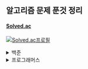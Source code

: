 ## 알고리즘 문제 푼것 정리

#### <a href = "https://solved.ac/">Solved.ac</a>
[![Solved.ac프로필](http://mazassumnida.wtf/api/v2/generate_badge?boj=ccc96360)](https://solved.ac/profile/ccc96360)

<details>
<summary>백준</summary>
<div markdown="1">

<details>
<summary>Bronze</summary>
<div markdown="1">

| 번호 | 문제이름 | 난이도 | 언어 |
| --- |:---:| :---:| :---:|
1000 | [A+B](https://www.acmicpc.net/problem/1000) | Bronze V | Python3
1271 | [엄청난 부자2](https://www.acmicpc.net/problem/1271) | Bronze V | Python3
15727 | [조별과제를 할려는데 조장이 사라졌다.](https://www.acmicpc.net/problem/15727) | Bronze V | Python3
1297 | [TV 크기](https://www.acmicpc.net/problem/1297) | Bronze IV | Python3
1330 | [두 수 비교하기](https://www.acmicpc.net/problem/1330) | Bronze IV | Python3
1009 | [분산처리](https://www.acmicpc.net/problem/1009) | Bronze III | Python3
1085 | [직사각형에서 탈출](https://www.acmicpc.net/problem/1085) | Bronze III | Python3
1267 | [핸드폰 요금](https://www.acmicpc.net/problem/1267) | Bronze III | Python3
1547 | [공](https://www.acmicpc.net/problem/1547) | Bronze III | Python3
1284 | [집 주소](https://www.acmicpc.net/problem/1284) | Bronze III | Python3
2884 | [알람 시계](https://www.acmicpc.net/problem/2884) | Bronze III | Python3
1942 | [디지털시계](https://www.acmicpc.net/problem/1942) | Bronze III | Python3
1075 | [나누기](https://www.acmicpc.net/problem/1075) | Bronze II | Python3
1076 | [저항](https://www.acmicpc.net/problem/1076) | Bronze II | Python3
1100 | [하얀 칸](https://www.acmicpc.net/problem/1100) | Bronze II | Python3
1152 | [단어의 개수](https://www.acmicpc.net/problem/1152) | Bronze II | Python3
1159 | [농구 경기](https://www.acmicpc.net/problem/1159) | Bronze II | Python3
1225 | [이상한 곱셈](https://www.acmicpc.net/problem/1159) | Bronze II | Python3
1032 | [명령 프롬프트](https://www.acmicpc.net/problem/1032) | Bronze I | Python3
1110 | [더하기 사이클](https://www.acmicpc.net/problem/1110) | Bronze I | Python3
1157 | [단어 공부](https://www.acmicpc.net/problem/1157) | Bronze I | Python3
1236 | [성 지키기](https://www.acmicpc.net/problem/1236) | Bronze I | Python3
1252 | [이진수 덧셈](https://www.acmicpc.net/problem/1252) | Bronze I | Python3
1268 | [임시 반장 정하기](https://www.acmicpc.net/problem/1268) | Bronze I | Python3
1259 | [팰린드롬수](https://www.acmicpc.net/problem/1259) | Bronze I | Python3
1296 | [데이트](https://www.acmicpc.net/problem/1296) | Bronze I | Python3
1312 | [소수](https://www.acmicpc.net/problem/1312) | Bronze I | Python3
1308 | [D-Day](https://www.acmicpc.net/problem/1308) | Bronze I | Python3
1357 | [뒤집힌 덧셈](https://www.acmicpc.net/problem/1357) | Bronze I | Python3
1356 | [유진수](https://www.acmicpc.net/problem/1356) | Bronze I | Python3
1388 | [바닥장식](https://www.acmicpc.net/problem/1388) | Bronze I | Python3
1453 | [피시방 알바](https://www.acmicpc.net/problem/1453) | Bronze I | Python3
1524 | [세준세비](https://www.acmicpc.net/problem/1524) | Bronze I | Python3
1855 | [암호](https://www.acmicpc.net/problem/1855) | Bronze I | Python3
1977 | [완전제곱수](https://www.acmicpc.net/problem/1977) | Bronze I | Python3
2033 | [반올림](https://www.acmicpc.net/problem/2033) | Bronze I | Python3
11179 | [2진수 뒤집기](https://www.acmicpc.net/problem/11179) | Bronze I | Python3
2748 | [피보나치 수 1](https://www.acmicpc.net/problem/2748) | BronzeI | Java
11050 | [이항 계수 1](https://www.acmicpc.net/problem/11050) | BronzeI | Java
통계 | 총합 | 39문제
</div>
</details>

<details>
<summary>Silver </summary>
<details>
<summary>Silver V ~ Silver III</summary>
<div markdown="1">

| 번호 | 문제이름 | 난이도 | 언어 |
| --- |:---:| :---:| :---:|
2714 | [문자를 받은 승환이](https://www.acmicpc.net/problem/2714) | Silver V | Python3
1913 | [달팽이](https://www.acmicpc.net/problem/1913) | Silver V | Python3
1145 | [적어도 대부분의 배수](https://www.acmicpc.net/problem/1145) | Silver V | Python3
8979 | [올림픽](https://www.acmicpc.net/problem/8979) | Silver V | Python3
2818 | [숙제하기 싫을 때](https://www.acmicpc.net/problem/2818) | Silver V | Python3
18511 | [큰 수 구성하기](https://www.acmicpc.net/problem/18511) | Silver V | Python3
1037 | [약수](https://www.acmicpc.net/problem/1037) | Silver V | Python3
1476 | [날짜 계산](https://www.acmicpc.net/problem/1476) | Silver V | Python3
9324 | [진짜 메시지](https://www.acmicpc.net/problem/9324) | Silver V | Python3
3724 | [표](https://www.acmicpc.net/problem/3724) | Silver V | Python3
9627 | [문장](https://www.acmicpc.net/problem/9627) | Silver V | Python3
5555 | [반지](https://www.acmicpc.net/problem/5555) | Silver V | Python3
14626 | [ISBN](https://www.acmicpc.net/problem/14626) | Silver V | Python3
1544 | [사이클 단어](https://www.acmicpc.net/problem/1544) | Silver V | Python3
1812 | [사탕](https://www.acmicpc.net/problem/1812) | Silver V | Python3
1063 | [킹](https://www.acmicpc.net/problem/1063) | Silver V | Python3
1475 | [방번호](https://www.acmicpc.net/problem/1475) | Silver V | Python3
1316 | [그룹 단어 체커](https://www.acmicpc.net/problem/1316) | Silver V | Python3
2998 | [8진수](https://www.acmicpc.net/problem/2998) | Silver V | Python3
1181 | [단어 정렬](https://www.acmicpc.net/problem/1181) | Silver V | Python3
7568 | [덩치](https://www.acmicpc.net/problem/7568) | Silver V | Python3
1436 | [영화감독 숌](https://www.acmicpc.net/problem/1436) | Silver V | Python3
11651 | [좌표 정렬하기2](https://www.acmicpc.net/problem/11651) | Silver V | Python3
11723 | [집합](https://www.acmicpc.net/problem/11723) | Silver V | Python3
10610 | [30](https://www.acmicpc.net/problem/10610) | Silver V | Python3
11004 | [K번째 수](https://www.acmicpc.net/problem/11004) | Silver V | Python3
10867 | [중복 빼고 정렬하기](https://www.acmicpc.net/problem/10867) | Silver V | Python3
2822 | [점수 계산](https://www.acmicpc.net/problem/2822) | Silver V | Python3
1010 | [다리 놓기](https://www.acmicpc.net/problem/1010) | Silver V | Python3, Java
2503 | [숫자 야구](https://www.acmicpc.net/problem/2503) | Silver V | Python3
7785 | [회사에 있는 사람](https://www.acmicpc.net/problem/7785) | Silver V | Python3
1059 | [좋은 구간](https://www.acmicpc.net/problem/1059) | Silver V | Python3
1158 | [요세푸스 문제](https://www.acmicpc.net/problem/1158) | Silver V | Python3
4673 | [셀프 넘버](https://www.acmicpc.net/problem/4673) | Silver V | Python3
2941 | [크로아티아 알파벳](https://www.acmicpc.net/problem/2941) | Silver V | Java
2751 | [수 정렬하기 2](https://www.acmicpc.net/problem/2751) | Silver V | Java
1427 | [소트인사이드](https://www.acmicpc.net/problem/1427) | Silver V | Java
10989 | [수 정렬하기 3](https://www.acmicpc.net/problem/10989) | Silver V | Java
2581 | [소수](https://www.acmicpc.net/problem/2581) | Silver V | Java
5568 | [카드 놓기](https://www.acmicpc.net/problem/5568) | Silver V | Java
1065 | [한수](https://www.acmicpc.net/problem/1065) | Silver IV | Python3
10828 | [스택](https://www.acmicpc.net/problem/10828) | Silver IV | Python3
1978 | [소수 찾기](https://www.acmicpc.net/problem/1978) | Silver IV | Python3
9012 | [괄호](https://www.acmicpc.net/problem/9012) | Silver IV | Python3
1026 | [보물](https://www.acmicpc.net/problem/1026) | Silver IV | Python3
1120 | [문자열](https://www.acmicpc.net/problem/1120) | Silver IV | Python3
1205 | [등수 구하기](https://www.acmicpc.net/problem/1205) | Silver IV | Python3
1049 | [기타줄](https://www.acmicpc.net/problem/1049) | Silver IV | Python3
1213 | [팰린드롬 만들기](https://www.acmicpc.net/problem/1213) | Silver IV | Python3
1235 | [학생 번호](https://www.acmicpc.net/problem/1235) | Silver IV | Python3
1244 | [스위치 켜고 끄기](https://www.acmicpc.net/problem/1244) | Silver IV | Python3
1292 | [쉽게 푸는 문제](https://www.acmicpc.net/problem/1292) | Silver IV | Python3
1302 | [베스트셀러](https://www.acmicpc.net/problem/1302) | Silver IV | Python3
1337 | [올바른 배열](https://www.acmicpc.net/problem/1337) | Silver IV | Python3
1343 | [폴리오미노](https://www.acmicpc.net/problem/1343) | Silver IV | Python3
1487 | [물건팔기](https://www.acmicpc.net/problem/1487) | Silver IV | Python3
1543 | [문서 검색](https://www.acmicpc.net/problem/1543) | Silver IV | Python3
1764 | [듣보잡](https://www.acmicpc.net/problem/1764) | Silver IV | Python3
2597 | [줄자접기](https://www.acmicpc.net/problem/2597) | Silver IV | Python3
1817 | [짐 챙기는 숌](https://www.acmicpc.net/problem/1817) | Silver IV | Python3
1620 | [나는야 포켓몬 마스터 이다솜](https://www.acmicpc.net/problem/1620) | Silver IV | Python3
10845 | [큐](https://www.acmicpc.net/problem/10845) | Silver IV | Java
1920 | [수 찾기](https://www.acmicpc.net/problem/1920) | Silver IV | Java
14501 | [퇴사](https://www.acmicpc.net/problem/14501) | Silver IV | Java
2164 | [카드2](https://www.acmicpc.net/problem/2164) | Silver IV | Java
11866 | [요세푸스 문제 0](https://www.acmicpc.net/problem/11866) | Silver IV | Java
10773 | [제로](https://www.acmicpc.net/problem/10773) | Silver IV | Java
10815 | [숫자 카드](https://www.acmicpc.net/problem/10815) | Silver IV | Java
2217 | [로프](https://www.acmicpc.net/problem/2217) | Silver IV | Python3
10816 | [숫자 카드2](https://www.acmicpc.net/problem/10816) | Silver IV | Java
11656 | [접미사 배열](https://www.acmicpc.net/problem/11656) | Silver IV | Java
11653 | [소인수분해](https://www.acmicpc.net/problem/11653) | Silver IV | Java
2960 | [에라토스테네스의 체](https://www.acmicpc.net/problem/2960) | Silver IV | Java
2729 | [이진수 덧셈](https://www.acmicpc.net/problem/2729) | Silver IV | Java
22858 | [원상 복구(small)](https://www.acmicpc.net/problem/22858) | Silver IV | Java
1463 | [1로 만들기](https://www.acmicpc.net/problem/1463) | Silver III | Python3
9095 | [1,2,3 더하기](https://www.acmicpc.net/problem/9095) | Silver III | Python3
1003 | [피보나치 함수](https://www.acmicpc.net/problem/1003) | Silver III | Python3
11726 | [2xn 타일링](https://www.acmicpc.net/problem/11726) | Silver III | Python3
11399 | [ATM](https://www.acmicpc.net/problem/11399) | Silver III | Python3
2193 | [이친수](https://www.acmicpc.net/problem/2193) | Silver III | Python3
2606 | [바이러스](https://www.acmicpc.net/problem/2606) | Silver III | Python3
11727 | [2xn 타일링2](https://www.acmicpc.net/problem/11727) | Silver III | Python3
9461 | [파도반 수열](https://www.acmicpc.net/problem/9461) | Silver III | Python3
15649 | [스택 수열](https://www.acmicpc.net/problem/15649) | Silver III | Python3
2805 | [나무 자르기](https://www.acmicpc.net/problem/2805) | Silver III | Python3, Java
17390 | [이건 꼭 풀어야 해!](https://www.acmicpc.net/problem/17390) | Silver III | Python3
10799 | [쇠 막대기](https://www.acmicpc.net/problem/10799) | Silver III | Python3
1904 | [01타일](https://www.acmicpc.net/problem/1904) | Silver III | Python3
1270 | [전쟁-땅따먹기](https://www.acmicpc.net/problem/1270) | Silver III | Python3
1676 | [팩토리얼 0의 개수](https://www.acmicpc.net/problem/1676) | Silver III | Python3
1699 | [제곱수의 합](https://www.acmicpc.net/problem/1699) | Silver III | Python3
1406 | [에디터](https://www.acmicpc.net/problem/1406) | Silver III | Python3
2003 | [수들의 합 2](https://www.acmicpc.net/problem/2003) | Silver III | Python3, Java
10974 | [모든 순열](https://www.acmicpc.net/problem/10974) | Silver III | Python3
2630 | [색종이 만들기](https://www.acmicpc.net/problem/2630) | Silver III | Python3
11659 | [구간 합 구하기 4](https://www.acmicpc.net/problem/11659) | Silver III | Python3, Java
1057 | [토너먼트](https://www.acmicpc.net/problem/1057) | Silver III | Python3
9322 | [철벽 보안 알고리즘](https://www.acmicpc.net/problem/9322) | Silver III | Python3
14425 | [문자열 집합](https://www.acmicpc.net/problem/14425) | Silver III | Python3
17479 | [정식당](https://www.acmicpc.net/problem/17479) | Silver III | Python3
2310 | [어드벤쳐 게임](https://www.acmicpc.net/problem/2310) | Silver III | Python3
2872 | [우리집엔 도서관이 있어](https://www.acmicpc.net/problem/2872) | Silver III | Python3
15649 | [N 과M (1)](https://www.acmicpc.net/problem/15649) | Silver III | Java
15650 | [N 과M (2)](https://www.acmicpc.net/problem/15650) | Silver III | Java
15651 | [N 과M (3)](https://www.acmicpc.net/problem/15651) | Silver III | Java
15652 | [N 과M (4)](https://www.acmicpc.net/problem/15652) | Silver III | Java
15654 | [N 과M (5)](https://www.acmicpc.net/problem/15654) | Silver III | Java
15655 | [N 과M (6)](https://www.acmicpc.net/problem/15655) | Silver III | Java
15656 | [N 과M (7)](https://www.acmicpc.net/problem/15656) | Silver III | Java
15657 | [N 과M (8)](https://www.acmicpc.net/problem/15657) | Silver III | Java
14889 | [스타트와 링크](https://www.acmicpc.net/problem/14889) | Silver III | Java
1654 | [랜선 자르기](https://www.acmicpc.net/problem/1654) | Silver III | Java
10972 | [다음 순열](https://www.acmicpc.net/problem/10972) | Silver III | Java
1748 | [수 이어 쓰기 1](https://www.acmicpc.net/problem/1748) | Silver III | Java
1735 | [분수 합](https://www.acmicpc.net/problem/1735) | Silver III | Java
5397 | [키로거](https://www.acmicpc.net/problem/5397) | Silver III | Java
1072 | [게임](https://www.acmicpc.net/problem/1072) | Silver III | Java
13251 | [조약돌 꺼내기](https://www.acmicpc.net/problem/13251) | Silver III | Java
2579 | [계단 오르기](https://www.acmicpc.net/problem/2579) | Silver III | Java
통계 | 총합 | 119문제
</div>
</details>
<details>

<summary>Silver II ~ Silver I</summary>
<div markdown="1">

| 번호 | 문제이름 | 난이도 | 언어 |
| --- |:---:| :---:| :---:|
1260 | [DFS와 BFS](https://www.acmicpc.net/problem/1260) | Silver II | Python3
1929 | [소수 구하기](https://www.acmicpc.net/problem/1929) | Silver II | Python3
11053 | [가장 긴 증가하는 부분 수열](https://www.acmicpc.net/problem/11053) | Silver II | Python3
11729 | [하노이 탑 이동 순서](https://www.acmicpc.net/problem/11729) | Silver II | Python3
1012 | [유기농 배추](https://www.acmicpc.net/problem/1012) | Silver II | Python3
1912 | [연속합](https://www.acmicpc.net/problem/1912) | Silver II | Python3
11724 | [연결 요소의 개수](https://www.acmicpc.net/problem/11724) | Silver II | Python3
1931 | [회의실 배정](https://www.acmicpc.net/problem/1931) | Silver II | Python3
9465 | [스티커](https://www.acmicpc.net/problem/9465) | Silver II | Python3
4948 | [베르트랑 공준](https://www.acmicpc.net/problem/4948) | Silver II | Python3
6603 | [로또](https://www.acmicpc.net/problem/6603) | Silver II | Python3
4963 | [섬의 개수](https://www.acmicpc.net/problem/4963) | Silver II | Python3
1182 | [부분수열의 합](https://www.acmicpc.net/problem/1182) | Silver II | Python3
1541 | [잃어버린 괄호](https://www.acmicpc.net/problem/1541) | Silver II | Python3
11055 | [가장 큰 증가 부분 수열](https://www.acmicpc.net/problem/11055) | Silver II | Python3
7562 | [나이트의 이동](https://www.acmicpc.net/problem/7562) | Silver II | Python3
11722 | [가장 긴 감소하는 부분 수열](https://www.acmicpc.net/problem/11722) | Silver II | Python3
11279 | [최대 힙](https://www.acmicpc.net/problem/11279) | Silver II | Python3, Java
1780 | [종이의 개수](https://www.acmicpc.net/problem/1780) | Silver II | Python3
10819 | [차이를 최대로](https://www.acmicpc.net/problem/10819) | Silver II | Python3
2644 | [촌수계산](https://www.acmicpc.net/problem/2644) | Silver II | Python3
11725 | [트리의 부모 찾기](https://www.acmicpc.net/problem/11725) | Silver II | Python3
1890 | [점프](https://www.acmicpc.net/problem/1890) | Silver II | Python3
10971 | [외판원 순회 2](https://www.acmicpc.net/problem/10971) | Silver II | Python3
5430 | [AC](https://www.acmicpc.net/problem/5430) | Silver II | Python3
18870 | [좌표 압축](https://www.acmicpc.net/problem/18870) | Silver II | Python3
13565 | [침투](https://www.acmicpc.net/problem/13565) | Silver II | Python3
20438 | [출석체크](https://www.acmicpc.net/problem/20438) | Silver II | Python3
3186 | [소변기](https://www.acmicpc.net/problem/3186) | Silver II | Python3
1714 | [하노이 탑](https://www.acmicpc.net/problem/1714) | Silver II | Python3
1058 | [친구](https://www.acmicpc.net/problem/1058) | Silver II | Python3
1106 | [호텔](https://www.acmicpc.net/problem/1106) | Silver II | Python3
2504 | [괄호의 값](https://www.acmicpc.net/problem/2504) | Silver II | Python3
2004 | [조합 0의 개수](https://www.acmicpc.net/problem/2004) | Silver II | Java
1965 | [상자 넣기](https://www.acmicpc.net/problem/1965) | Silver II | Java
2529 | [부등호](https://www.acmicpc.net/problem/2529) | Silver II | Java
15663 | [N과 M (9)](https://www.acmicpc.net/problem/15663) | Silver II | Java
1713 | [후보 추천하기](https://www.acmicpc.net/problem/1713) | Silver II | Java
15664 | [N과 M (10)](https://www.acmicpc.net/problem/15664) | Silver II | Java
2178 | [미로탐색](https://www.acmicpc.net/problem/2178) | Silver I | Python3
1149 | [RGB거리](https://www.acmicpc.net/problem/1149) | Silver I | Python3
2667 | [단지번호붙이기](https://www.acmicpc.net/problem/2667) | Silver I | Python3
11047 | [동전 0](https://www.acmicpc.net/problem/11047) | Silver I | Python3
1932 | [정수 삼각형](https://www.acmicpc.net/problem/1932) | Silver I | Python3, Java
7576 | [토마토](https://www.acmicpc.net/problem/7576) | Silver I | Python3
1697 | [숨바꼭질](https://www.acmicpc.net/problem/1697) | Silver I | Python3
2156 | [포도주 시식](https://www.acmicpc.net/problem/2156) | Silver I | Python3
10844 | [쉬운 계단 수](https://www.acmicpc.net/problem/10844) | Silver I | Python3
11052 | [카드 구매하기](https://www.acmicpc.net/problem/11052) | Silver I | Python3
14888 | [연산자 끼워넣기](https://www.acmicpc.net/problem/14888) | Silver I | Python3
1011 | [Fly me to the Alpha Centauri](https://www.acmicpc.net/problem/1011) | Silver I | Python3
11057 | [오르막 수](https://www.acmicpc.net/problem/11057) | Silver I | Python3
1991 | [트리 순회](https://www.acmicpc.net/problem/1991) | Silver I | Python3, Java
2293 | [동전 1](https://www.acmicpc.net/problem/2293) | Silver I | Python3
2447 | [별 찍기-10](https://www.acmicpc.net/problem/2447) | Silver I | Python3
11403 | [경로 찾기](https://www.acmicpc.net/problem/11403) | Silver I | Python3
9020 | [골드바흐의 추측](https://www.acmicpc.net/problem/9020) | Silver I | Python3
2468 | [안전 영역](https://www.acmicpc.net/problem/2468) | Silver I | Python3
2583 | [영역 구하기](https://www.acmicpc.net/problem/2583) | Silver I | Python3
1992 | [쿼드트리](https://www.acmicpc.net/problem/1992) | Silver I | Python3
1927 | [최소 힙](https://www.acmicpc.net/problem/1927) | Silver I | Python3, Java
11051 | [이항 계수2](https://www.acmicpc.net/problem/11051) | Silver I | Python3, Java
2133 | [타일 채우기](https://www.acmicpc.net/problem/2133) | Silver I | Python3
11048 | [이동하기](https://www.acmicpc.net/problem/11048) | Silver I | Python3
2294 | [동전 2](https://www.acmicpc.net/problem/2294) | Silver I | Python3
14891 | [톱니바퀴](https://www.acmicpc.net/problem/14891) | Silver I | Python3
1629 | [곱셈](https://www.acmicpc.net/problem/1629) | Silver I | Python3
6588 | [골드바흐의 추측](https://www.acmicpc.net/problem/6588) | Silver I | Python3
1074 | [Z](https://www.acmicpc.net/problem/1074) | Silver I | Python3
1389 | [케빈 베이컨의 6단계 법칙](https://www.acmicpc.net/problem/1389) | Silver I | Python3
1309 | [동물원](https://www.acmicpc.net/problem/1309) | Silver I | Python3
16953 | [A->B](https://www.acmicpc.net/problem/16953) | Silver I | Python3
11286 | [절대값 힙](https://www.acmicpc.net/problem/11286) | Silver I | Java
5639 | [이진 검색 트리](https://www.acmicpc.net/problem/5639) | Silver I | Java
1722 | [순열의 순서](https://www.acmicpc.net/problem/1722) | Silver I | Java
11660 | [구간 합 구하기 5](https://www.acmicpc.net/problem/11660) | Silver I | Java
1946 | [신입 사원](https://www.acmicpc.net/problem/1946) | Silver I | Java
2011 | [암호코드](https://www.acmicpc.net/problem/2011) | Silver I | Java
통계 | 총합 | 78문제
</div>
</details>
</details>


<details>
<summary>Gold</summary>
<div markdown="1">

| 번호 | 문제이름 | 난이도 | 언어 |
| --- |:---:| :---:| :---:|
14502 | [연구소](https://www.acmicpc.net/problem/14502) | Gold V | Python3
1753 | [최단경로](https://www.acmicpc.net/problem/1753) | Gold V | Python3, Java
14503 | [로봇 청소기](https://www.acmicpc.net/problem/14503) | Gold V | Python3
9251 | [LCS](https://www.acmicpc.net/problem/9251) | Gold V | Python3
1759 | [암호 만들기](https://www.acmicpc.net/problem/1759) | Gold V | Python3, Java
14500 | [테트로미노](https://www.acmicpc.net/problem/14500) | Gold V | Python3
15686 | [치킨 배달](https://www.acmicpc.net/problem/15686) | Gold V | Python3
10026 | [적록색약](https://www.acmicpc.net/problem/10026) | Gold V | Python3
3190 | [뱀](https://www.acmicpc.net/problem/3190) | Gold V | Python3
14499 | [주사위 굴리기](https://www.acmicpc.net/problem/14499) | Gold V | Python3
12865 | [평범한 배낭](https://www.acmicpc.net/problem/12865) | Gold V | Python3, Java
2225 | [합분해](https://www.acmicpc.net/problem/2225) | Gold V | Python3
1107 | [리모컨](https://www.acmicpc.net/problem/1107) | Gold V | Python3
1916 | [최소비용 구하기](https://www.acmicpc.net/problem/1916) | Gold V | Python3
3055 | [탈출](https://www.acmicpc.net/problem/3055) | Gold V | Python3, Java
15683 | [감시](https://www.acmicpc.net/problem/15683) | Gold V | Python3
16234 | [인구 이동](https://www.acmicpc.net/problem/16234) | Gold V | Python3
5014 | [스타트링크](https://www.acmicpc.net/problem/5014) | Gold V | Python3
2589 | [보물섬](https://www.acmicpc.net/problem/2589) | Gold V | Python3
1915 | [가장 큰 정사각형](https://www.acmicpc.net/problem/1915) | Gold V | Python3
7662 | [이중 우선순위 큐](https://www.acmicpc.net/problem/7662) | Gold V | Python3
2493 | [탑](https://www.acmicpc.net/problem/2493) | Gold V | Python3
9019 | [DSLR](https://www.acmicpc.net/problem/9019) | Gold V | Python3
9252 | [LCS2](https://www.acmicpc.net/problem/9252) | Gold V | Python3, Java
17070 | [파이프 옮기기 1](https://www.acmicpc.net/problem/17070) | Gold V | Python3
17069 | [파이프 옮기기 2](https://www.acmicpc.net/problem/17069) | Gold V | Python3
2812 | [크게 만들기](https://www.acmicpc.net/problem/2812) | Gold V | Python3
12904 | [A와 B](https://www.acmicpc.net/problem/12904) | Gold V | Python3
1092 | [배](https://www.acmicpc.net/problem/1092) | Gold V | Python3
1461 | [도서관](https://www.acmicpc.net/problem/1461) | Gold V | Python3
1464 | [뒤집기 3](https://www.acmicpc.net/problem/1464) | Gold V | Python3
13549 | [숨바꼭질3](https://www.acmicpc.net/problem/13549) | Gold V | Python3
1068 | [트리](https://www.acmicpc.net/problem/1068) | Gold V | Python3
5557 | [1학년](https://www.acmicpc.net/problem/5557) | Gold V | Python3, Java
11758 | [CCW](https://www.acmicpc.net/problem/11758) | Gold V | Python3
1600 | [말이 되고픈 원숭이](https://www.acmicpc.net/problem/1600) | Gold V | Python3
14226 | [이모티콘](https://www.acmicpc.net/problem/14226) | Gold V | Python3
2075 | [N번째 큰 수](https://www.acmicpc.net/problem/2075) | Gold V | Java
2636 | [치즈](https://www.acmicpc.net/problem/2636) | Gold V | Java
2636 | [N-Queen](https://www.acmicpc.net/problem/2636) | Gold V | Java
3020 | [개똥벌레](https://www.acmicpc.net/problem/3020) | Gold V | Java
5569 | [출근 경로](https://www.acmicpc.net/problem/5569) | Gold V | Java
5582 | [공통 부분 문자열](https://www.acmicpc.net/problem/5582) | Gold V | Java
1987 | [알파벳](https://www.acmicpc.net/problem/1987) | Gold IV | Python3
2206 | [벽 부수고 이동하기](https://www.acmicpc.net/problem/2206) | Gold IV | Python3
2580 | [스도쿠](https://www.acmicpc.net/problem/2580) | Gold IV | Python3, Java
1717 | [집합의 표현](https://www.acmicpc.net/problem/1717) | Gold IV | Python3, Java
1197 | [최소 스패닝 트리](https://www.acmicpc.net/problem/1197) | Gold IV | Python3
1520 | [내리막길](https://www.acmicpc.net/problem/1520) | Gold IV | Python3
1922 | [네트워크 연결](https://www.acmicpc.net/problem/1922) | Gold IV | Python3
16236 | [아기 상어](https://www.acmicpc.net/problem/16236) | Gold IV | Python3
11404 | [플로이드](https://www.acmicpc.net/problem/11404) | Gold IV | Python3, Java
1707 | [이분 그래프](https://www.acmicpc.net/problem/1707) | Gold IV | Python3
2448 | [별 찍기 - 11](https://www.acmicpc.net/problem/2448) | Gold IV | Python3
1261 | [알고스팟](https://www.acmicpc.net/problem/1261) | Gold IV | Python3
2573 | [빙산](https://www.acmicpc.net/problem/2573) | Gold IV | Python3
15685 | [드래곤 커브](https://www.acmicpc.net/problem/15685) | Gold IV | Python3
1504 | [특정한 최단 경로](https://www.acmicpc.net/problem/1504) | Gold IV | Python3
1806 | [부분합](https://www.acmicpc.net/problem/1806) | Gold IV | Python3, Java
2096 | [내려가기](https://www.acmicpc.net/problem/2096) | Gold IV | Python3
9466 | [텀 프로젝트](https://www.acmicpc.net/problem/9466) | Gold IV | Python3
1967 | [트리의 지름](https://www.acmicpc.net/problem/1967) | Gold IV | Python3
15684 | [사다리 조작](https://www.acmicpc.net/problem/15684) | Gold IV | Python3
16235 | [나무 재테크](https://www.acmicpc.net/problem/16235) | Gold IV | Python3
1339 | [단어 수학](https://www.acmicpc.net/problem/1339) | Gold IV | Python3
1963 | [소수 경로](https://www.acmicpc.net/problem/1963) | Gold IV | Python3
5052 | [전화번호 목록](https://www.acmicpc.net/problem/5052) | Gold IV | Python3
2056 | [작업](https://www.acmicpc.net/problem/2056) | Gold IV | Python3
14002 | [가장 긴 증가하는 부분 수열 4](https://www.acmicpc.net/problem/14002) | Gold IV | Python3
1715 | [카드 정렬하기](https://www.acmicpc.net/problem/1715) | Gold IV | Python3
9935 | [문자열 폭발](https://www.acmicpc.net/problem/9935) | Gold IV | Python3
17298 | [오큰수](https://www.acmicpc.net/problem/17298) | Gold IV | Python3
17135 | [캐슬 디펜스](https://www.acmicpc.net/problem/17135) | Gold IV | Python3
1744 | [수 묶기](https://www.acmicpc.net/problem/1744) | Gold IV | Python3
1976 | [여행 가자](https://www.acmicpc.net/problem/1976) | Gold IV | Python3
4485 | [녹색 옷 입은 애가 젤다지?](https://www.acmicpc.net/problem/4485) | Gold IV | Python3
17140 | [이차원 배열과 연산](https://www.acmicpc.net/problem/17140) | Gold IV | Python3
2458 | [키 순서](https://www.acmicpc.net/problem/2458) | Gold IV | Python3
1939 | [중량제한](https://www.acmicpc.net/problem/1939) | Gold IV | Python3
17406 | [배열 돌리기 4](https://www.acmicpc.net/problem/17406) | Gold IV | Python3
2600 | [구슬게임](https://www.acmicpc.net/problem/2600) | Gold IV | Python3
12107 | [약수 지우기 게임 1](https://www.acmicpc.net/problem/12107) | Gold IV | Python3
1026 | [가르침](https://www.acmicpc.net/problem/1026) | Gold IV | Java
11657 | [타임머신](https://www.acmicpc.net/problem/11657) | Gold IV | Java
14890 | [경사로](https://www.acmicpc.net/problem/14890) | Gold III | Python3
1644 | [소수의 연속합](https://www.acmicpc.net/problem/1644) | Gold III | Python3
11054 | [가장 긴 바이토닉 부분 수열](https://www.acmicpc.net/problem/11054) | Gold III | Python3
1005 | [ACM Craft](https://www.acmicpc.net/problem/1005) | Gold III | Python3
1937 | [욕심쟁이 판다](https://www.acmicpc.net/problem/1937) | Gold III | Python3
1238 | [파티](https://www.acmicpc.net/problem/1238) | Gold III | Python3
11066 | [파일 합치기](https://www.acmicpc.net/problem/11066) | Gold III | Python3
2146 | [다리 만들기](https://www.acmicpc.net/problem/2146) | Gold III | Python3
1167 | [트리의 지름](https://www.acmicpc.net/problem/1167) | Gold III | Python3
11049 | [행렬 곱셈 순서](https://www.acmicpc.net/problem/11049) | Gold III | Python3
1300 | [K번째 수](https://www.acmicpc.net/problem/1300) | Gold III | Python3
1516 | [게임 개발](https://www.acmicpc.net/problem/1516) | Gold III | Python3, Java
2437 | [저울](https://www.acmicpc.net/problem/2437) | Gold III | Python3
7579 | [앱](https://www.acmicpc.net/problem/7579) | Gold III | Python3, Java
11437 | [LCA](https://www.acmicpc.net/problem/11437) | Gold III | Python3
2352 | [반도체 설계](https://www.acmicpc.net/problem/2352) | Gold III | Python3
16637 | [괄호 추가하기](https://www.acmicpc.net/problem/16637) | Gold III | Python3
10159 | [저울](https://www.acmicpc.net/problem/10159) | Gold III | Python3
1613 | [역사](https://www.acmicpc.net/problem/1613) | Gold III | Python3
2263 | [트리의 순회](https://www.acmicpc.net/problem/2263) | Gold III | Python3
11779 | [최소비용 구하기 2](https://www.acmicpc.net/problem/11779) | Gold III | Python3
1256 | [사전](https://www.acmicpc.net/problem/1256) | Gold III | Python3, Java
2533 | [사회망 서비스(SNS)](https://www.acmicpc.net/problem/2533) | Gold III | Python3
2143 | [두 배열의 합](https://www.acmicpc.net/problem/2143) | Gold III | Python3, Java
14442 | [벽 부수고 이동하기 2](https://www.acmicpc.net/problem/14442) | Gold III | Python3
1507 | [궁금한 민호](https://www.acmicpc.net/problem/1507) | Gold III | Python3
8980 | [택배](https://www.acmicpc.net/problem/8980) | Gold III | Python3
13904 | [과제](https://www.acmicpc.net/problem/13904) | Gold III | Python3
11062 | [카드 게임](https://www.acmicpc.net/problem/11062) | Gold III | Python3
19237 | [어른 상어](https://www.acmicpc.net/problem/19237) | Gold III | Python3
16562 | [친구비](https://www.acmicpc.net/problem/16562) | Gold III | Python3
10800 | [컬러볼](https://www.acmicpc.net/problem/10800) | Gold III | Python3
2342 | [Dance Dance Revolution](https://www.acmicpc.net/problem/2342) | Gold III | Python3
2662 | [기업투자](https://www.acmicpc.net/problem/2662) | Gold III | Python3
1826 | [연료 채우기](https://www.acmicpc.net/problem/1826) | Gold III | Python3
16434 | [드래곤 앤 던전](https://www.acmicpc.net/problem/16434) | Gold III | Python3
11967 | [불켜기](https://www.acmicpc.net/problem/11967) | Gold III | Python3
1947 | [선물 전달](https://www.acmicpc.net/problem/1947) | Gold III | Python3
3425 | [고스택](https://www.acmicpc.net/problem/3425) | Gold III | Java
1039 | [교환](https://www.acmicpc.net/problem/1039) | Gold III | Java
2904 | [수학은 너무 쉬워](https://www.acmicpc.net/problem/2904) | Gold III | Java
2252 | [줄 세우기](https://www.acmicpc.net/problem/2252) | Gold II | Python3, Java
13460 | [구슬 탈출2](https://www.acmicpc.net/problem/13460) | Gold II | Python3
12100 | [2048(Easy)](https://www.acmicpc.net/problem/12100) | Gold II | Python3
10942 | [팰린드롬?](https://www.acmicpc.net/problem/10942) | Gold II | Python3
2749 | [피보나치 수 3](https://www.acmicpc.net/problem/2749) | Gold II | Python3
12015 | [가장 긴 증가하는 부분 수열2](https://www.acmicpc.net/problem/12015) | Gold II | Python3
1766 | [문제집](https://www.acmicpc.net/problem/1766) | Gold II | Python3
1655 | [가운데를 말해요](https://www.acmicpc.net/problem/1655) | Gold II | Python3
17143 | [낚시왕](https://www.acmicpc.net/problem/17143) | Gold II | Python3
4195 | [친구 네트워크](https://www.acmicpc.net/problem/4195) | Gold II | Python3
1202 | [보석 도둑](https://www.acmicpc.net/problem/1202) | Gold II | Python3, Java
1525 | [퍼즐](https://www.acmicpc.net/problem/1525) | Gold II | Python3
17136 | [색종이 붙이기](https://www.acmicpc.net/problem/17136) | Gold II | Python3
7453 | [합이 0인 네 정수](https://www.acmicpc.net/problem/7453) | Gold II | Python3, Java
2623 | [음악프로그램](https://www.acmicpc.net/problem/2623) | Gold II | Python3
12738 | [가장 긴 증가하는 부분수열3](https://www.acmicpc.net/problem/12738) | Gold II | Python3
2250 | [트리의 높이와 너비](https://www.acmicpc.net/problem/2250) | Gold II | Python3
17472 | [다리 만들기 2](https://www.acmicpc.net/problem/17472) | Gold II | Python3
10775 | [공항](https://www.acmicpc.net/problem/10775) | Gold II | Python3
3109 | [빵집](https://www.acmicpc.net/problem/3109) | Gold II | Python3
17837 | [새로운 게임 2](https://www.acmicpc.net/problem/17837) | Gold II | Python3
2629 | [양팔저울](https://www.acmicpc.net/problem/2629) | Gold II | Python3
2629 | [통나무 옮기기](https://www.acmicpc.net/problem/2629) | Gold II | Python3
10253 | [헨리](https://www.acmicpc.net/problem/10253) | Gold II | Python3
2014 | [소수의 곱](https://www.acmicpc.net/problem/2014) | Gold II | Python3, Java
1103 | [게임](https://www.acmicpc.net/problem/1103) | Gold II | Java
2042 | [구간 합 구하기](https://www.acmicpc.net/problem/2042) | Gold I | Python3, Java
2357 | [최솟값과 최댓값](https://www.acmicpc.net/problem/2357) | Gold I | Python3
5676 | [음주 코딩](https://www.acmicpc.net/problem/5676) | Gold I | Python3
1016 | [제곱 ㄴㄴ수](https://www.acmicpc.net/problem/1016) | Gold I | Python3
2098 | [외판원 순회](https://www.acmicpc.net/problem/2098) | Gold I | Python3
1786 | [찾기](https://www.acmicpc.net/problem/1786) | Gold I | Python3
16900 | [이름 정하기](https://www.acmicpc.net/problem/16900) | Gold I | Python3
16570 | [앞뒤가 맞는 수열](https://www.acmicpc.net/problem/16570) | Gold I | Python3
10868 | [최솟 값](https://www.acmicpc.net/problem/10868) | Gold I | Python3
2887 | [행성 터널](https://www.acmicpc.net/problem/2887) | Gold I | Python3
11505 | [구간 곱 구하기](https://www.acmicpc.net/problem/11505) | Gold I | Python3
11401 | [이항 계수3](https://www.acmicpc.net/problem/11401) | Gold I | Python3
1700 | [멀티탭 스케줄링](https://www.acmicpc.net/problem/1700) | Gold I | Python3
2169 | [로봇 조종하기](https://www.acmicpc.net/problem/2169) | Gold I | Python3
1102 | [발전소](https://www.acmicpc.net/problem/1102) | Gold I | Java
2268 | [수들의 합](https://www.acmicpc.net/problem/2268) | Gold I | Java
14438 | [수열과 쿼리17](https://www.acmicpc.net/problem/14438) | Gold I | Java
통계 | 총합 | 168문제
</div>
</details>

<details>
<summary>Platinum</summary>
<div markdown="1">

| 번호 | 문제이름 | 난이도 | 언어 |
| --- |:---:| :---:| :---:|
2568 | [전깃줄 - 2](https://www.acmicpc.net/problem/2568) | Platinum V | Python3
2842 | [집배원 한상덕](https://www.acmicpc.net/problem/2842) | Platinum V | Java
2243 | [사탕상자](https://www.acmicpc.net/problem/2243) | Platinum V | Java
9202 | [Boggle](https://www.acmicpc.net/problem/9202) | Platinum V | Java
11003 | [최솟값 찾기](https://www.acmicpc.net/problem/11003) | Platinum V | Java
11438 | [LCA 2](https://www.acmicpc.net/problem/11438) | Platinum V | Java
5719 | [거의 최단 경로](https://www.acmicpc.net/problem/5719) | Platinum V | Java
1854 | [K번째 최단경로 찾기](https://www.acmicpc.net/problem/1854) | Platinum V | Java
9426 | [중앙값 측정](https://www.acmicpc.net/problem/9426) | Platinum V | Java
3860 | [할로윈 묘지](https://www.acmicpc.net/problem/3860) | Platinum V | Java
14003 | [가장 긴 증가하는 부분 수열 5](https://www.acmicpc.net/problem/14003) | Platinum V | Java
7578 | [공장](https://www.acmicpc.net/problem/7578) | Platinum V | Java
11266 | [단절점](https://www.acmicpc.net/problem/11266) | Platinum V | Java
11400 | [단절선](https://www.acmicpc.net/problem/11400) | Platinum V | Java
2517 | [달리기](https://www.acmicpc.net/problem/2517) | Platinum IV | Java
5573 | [산책](https://www.acmicpc.net/problem/5573) | Platinum IV | Java
3176 | [도로 네트워크](https://www.acmicpc.net/problem/3176) | Platinum IV | Java
3830 | [교수님은 기다리지 않는다.](https://www.acmicpc.net/problem/3830) | Platinum III | Java
통계 | 총합 | 18문제
</div>
</details>

</div>
</details>

<details>
<summary>프로그래머스</summary>
<div markdown="1">

<details>
<summary>Level 1</summary>
<div markdown="1">

문제이름 | 출처 | 언어 |
| --- | :---:| :---:|
[크레인 인형뽑기 게임](https://programmers.co.kr/learn/courses/30/lessons/64061) | 2019 카카오 개발자 겨울 인턴십 | Java
[키패드 누르기](https://programmers.co.kr/learn/courses/30/lessons/67256) | 2020 카카오 인턴십 | Python3
[신규 아이디 추천](https://programmers.co.kr/learn/courses/30/lessons/72410) | 2021 카카오 BLIND RECRUITMENT | Python3
[로또의 최고 순위와 최저 순위](https://programmers.co.kr/learn/courses/30/lessons/77484) | 2021 Dev-Matching 웹 백엔드 개발자(상반기) | Python3
[없는 숫자 더하기](https://programmers.co.kr/learn/courses/30/lessons/86051) | 월간 코드 챌린지 시즌3 | Java
통계 | 총합 | 5문제
</div>
</details>

<details>
<summary>Level 2</summary>
<div markdown="1">

문제이름 | 출처 | 언어 |
| --- | :---:| :---:|
[124 나라의 숫자](https://programmers.co.kr/learn/courses/30/lessons/12899#) | 연습문제 | Java
[더 맵게](https://programmers.co.kr/learn/courses/30/lessons/42626) | 연습문제 | Java
[소수 찾기](https://programmers.co.kr/learn/courses/30/lessons/42839) | 코딩테스트 연습 / 완전탐색 | Java
[주식 가격](https://programmers.co.kr/learn/courses/30/lessons/42839) | 코딩테스트 연습 / 스택/큐 | Java
[가장 큰 수](https://programmers.co.kr/learn/courses/30/lessons/42746) | 코딩테스트 연습 / 정렬 | Java
[H-Index](https://programmers.co.kr/learn/courses/30/lessons/42747) | 코딩테스트 연습 / 정렬  | Java
[위장](https://programmers.co.kr/learn/courses/30/lessons/42578) | 코딩테스트 연습 / 해시  | Java
[조이스틱](https://programmers.co.kr/learn/courses/30/lessons/42860) | 코딩테스트 연습 / 탐욕법 | Java
[큰 수 만들기](https://programmers.co.kr/learn/courses/30/lessons/42883) | 코딩테스트 연습 / 탐욕법  | Java
[카카오프렌즈 컬러링북](https://programmers.co.kr/learn/courses/30/lessons/1829) | 2017 카카오 코드 예선  | Java
[단체 사진 찍기](https://programmers.co.kr/learn/courses/30/lessons/1835) | 2017 카카오 코드 본선  | Java
[뉴스 클러스터링](https://programmers.co.kr/learn/courses/30/lessons/17677) | 2018 카카오 BLIND RECRUITMENT | Java
[(1차)프렌즈4블록](https://programmers.co.kr/learn/courses/30/lessons/17679) | 2018 카카오 BLIND RECRUITMENT  | Java
[(1차) 캐시](https://programmers.co.kr/learn/courses/30/lessons/17680) | 2018 카카오 BLIND RECRUITMENT  | Java
[오픈 채팅방](https://programmers.co.kr/learn/courses/30/lessons/42888) | 2019 카카오 BLIND RECRUITMENT  | Java
[후보키](https://programmers.co.kr/learn/courses/30/lessons/42890) | 2019 카카오 BLIND RECRUITMENT  | Java
[튜플](https://programmers.co.kr/learn/courses/30/lessons/64065) | 2019 카카오 개발자 겨울 인턴십 | Java
[문자열 압축](https://programmers.co.kr/learn/courses/30/lessons/60057) | 2020 카카오 BLIND RECRUITMENT | Python3
[괄호 변환](https://programmers.co.kr/learn/courses/30/lessons/60058) | 2020 카카오 BLIND RECRUITMENT | Python3
[수식 최대화](https://programmers.co.kr/learn/courses/30/lessons/67257) | 2020 카카오 인턴십 | Python3
[메뉴_리뉴얼](https://programmers.co.kr/learn/courses/30/lessons/72411) | 2021 카카오 BLIND RECRUITMENT | Python3
[순위 검색](https://programmers.co.kr/learn/courses/30/lessons/72412) | 2021 카카오 BLIND RECRUITMENT | Python3
[거리두기 확인하기](https://programmers.co.kr/learn/courses/30/lessons/81302) | 2021 카카오 채용연계형 인턴십 | Java
[행렬 테두리 회전하기](https://programmers.co.kr/learn/courses/30/lessons/77485) | 2021 Dev-Matching 웹 백엔드 개발자(상반기) | Python3
[짝지어 제거하기](https://programmers.co.kr/learn/courses/30/lessons/12973) | 2017 팁스타운 | Java
[예상 대진표](https://programmers.co.kr/learn/courses/30/lessons/12985) | 2017 팁스타운 | Java
[배달](https://programmers.co.kr/learn/courses/30/lessons/12978) | Summer/Winter Coding(~2018) | Java
[점프와 순간 이동](https://programmers.co.kr/learn/courses/30/lessons/12980) | Summer/Winter Coding(~2018) | Java
[영어 끝말잇기](https://programmers.co.kr/learn/courses/30/lessons/12981) | Summer/Winter Coding(~2018) | Java
[스킬트리](https://programmers.co.kr/learn/courses/30/lessons/49993) | Summer/Winter Coding(~2018) | Java
[방문 길이](https://programmers.co.kr/learn/courses/30/lessons/49994) | Summer/Winter Coding(~2018) | Java
[게임 맵 최단거리](https://programmers.co.kr/learn/courses/30/lessons/1844) | 찾아라 프로그래밍 마에스터 | Java
[삼각 달팽이](https://programmers.co.kr/learn/courses/30/lessons/68645) | 월간 코드 챌린지 시즌1  | Java
[쿼드압축 후 개수 세기](https://programmers.co.kr/learn/courses/30/lessons/68936) | 월간 코드 챌린지 시즌1  | Java
[이진 변환 반복하기](https://programmers.co.kr/learn/courses/30/lessons/70129) | 월간 코드 챌린지 시즌1  | Java
[괄호 회전하기](https://programmers.co.kr/learn/courses/30/lessons/76502) | 월간 코드 챌린지 시즌2  | Java
[2개 이하로 다른 비트](https://programmers.co.kr/learn/courses/30/lessons/77885) | 월간 코드 챌린지 시즌2  | Java
[빛의 경로 사이클](https://programmers.co.kr/learn/courses/30/lessons/86052) | 월간 코드 챌린지 시즌3 | Java
[모음 사전](https://programmers.co.kr/learn/courses/30/lessons/84512) | 위클리 챌린지 5주차 | Java
[입실 퇴실](https://programmers.co.kr/learn/courses/30/lessons/86048) | 위클리 챌린지 7주차 | Java
[전력망을 둘로 나누기](https://programmers.co.kr/learn/courses/30/lessons/86971) | 위클리 챌린지 9주차 | Java
통계 | 총합 | 41문제
</div>
</details>

<details>
<summary>Level 3</summary>
<div markdown="1">

문제이름 | 출처 | 언어 |
| --- | :---:| :---:|
[섬 연결하기](https://programmers.co.kr/learn/courses/30/lessons/42861) | 코딩테스트 연습 / 탐욕법 | Java
[보석 쇼핑](https://programmers.co.kr/learn/courses/30/lessons/67258) | 2020 카카오 인턴십 | Python3
[합승 택시 요금](https://programmers.co.kr/learn/courses/30/lessons/72413) | 2021 카카오 BLIND RECRUITMENT | Python3
[광고 삽입](https://programmers.co.kr/learn/courses/30/lessons/72414) | 2021 카카오 BLIND RECRUITMENT | Python3
[카드 짝 맞추기](https://programmers.co.kr/learn/courses/30/lessons/72415) | 2021 카카오 BLIND RECRUITMENT | Python3
[다단계 칫솔 판매](https://programmers.co.kr/learn/courses/30/lessons/77486) | 2021 Dev-Matching 웹 백엔드 개발자(상반기) | Python3
통계 | 총합 | 6문제
</div>
</details>

</div>
</details>